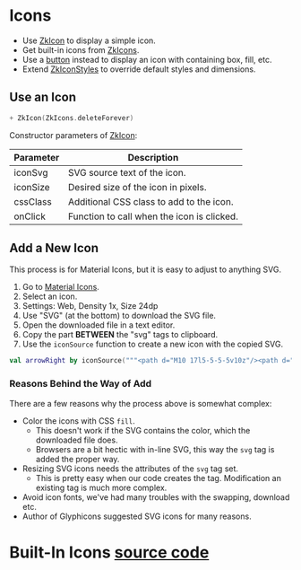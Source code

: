 # Icons

* Use [ZkIcon](/core/core/src/jsMain/kotlin/zakadabar/core/browser/icon/ZkIcon.kt) to display a simple icon.
* Get built-in icons from [ZkIcons](/core/core/src/jsMain/kotlin/zakadabar/stack/frontend/resources/ZkIcons.kt).
* Use a [button](./Buttons.md) instead to display an icon with containing box, fill, etc.
* Extend [ZkIconStyles](/core/core/src/jsMain/kotlin/zakadabar/core/browser/button/zkButtonStyles.kt) to override
  default styles and dimensions.

## Use an Icon

```kotlin
+ ZkIcon(ZkIcons.deleteForever)
```

Constructor parameters of [ZkIcon](/core/core/src/jsMain/kotlin/zakadabar/core/browser/icon/ZkIcon.kt):

| Parameter | Description |
| ---- | ---- |
| iconSvg | SVG source text of the icon. |
| iconSize | Desired size of the icon in pixels. |
| cssClass | Additional CSS class to add to the icon. |
| onClick | Function to call when the icon is clicked. |

## Add a New Icon

This process is for Material Icons, but it is easy to adjust to anything SVG.

1. Go to [Material Icons](https://material.io/resources/icons).
1. Select an icon.
1. Settings: Web, Density 1x, Size 24dp
1. Use "SVG" (at the bottom) to download the SVG file.
1. Open the downloaded file in a text editor.
1. Copy the part **BETWEEN** the "svg" tags to clipboard.
1. Use the `iconSource` function to create a new icon with the copied SVG.

```kotlin
val arrowRight by iconSource("""<path d="M10 17l5-5-5-5v10z"/><path d="M0 24V0h24v24H0z" fill="none"/>""")
```

### Reasons Behind the Way of Add

There are a few reasons why the process above is somewhat complex:

* Color the icons with CSS `fill`.
    * This doesn't work if the SVG contains the color, which the downloaded file does.
    * Browsers are a bit hectic with in-line SVG, this way the `svg` tag is added the proper way.
* Resizing SVG icons needs the attributes of the `svg` tag set.
    * This is pretty easy when our code creates the tag. Modification an existing tag is much more complex.
* Avoid icon fonts, we've had many troubles with the swapping, download etc.
* Author of Glyphicons suggested SVG icons for many reasons.

# Built-In Icons [source code](/lib/examples/src/jsMain/kotlin/zakadabar/lib/examples/frontend/icon/IconExamples.kt)

<div data-zk-enrich="IconExamples"></div>